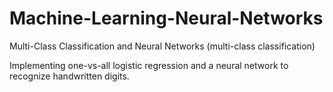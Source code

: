# Machine-Learning-Neural-Networks
Multi-Class Classification and Neural Networks (multi-class classification)

Implementing one-vs-all logistic regression and a neural network to recognize handwritten digits.
